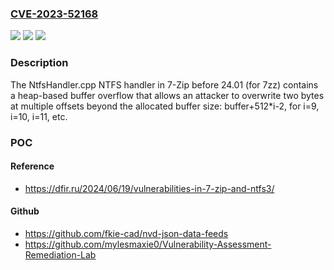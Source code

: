 ### [CVE-2023-52168](https://cve.mitre.org/cgi-bin/cvename.cgi?name=CVE-2023-52168)
![](https://img.shields.io/static/v1?label=Product&message=n%2Fa&color=blue)
![](https://img.shields.io/static/v1?label=Version&message=n%2Fa&color=blue)
![](https://img.shields.io/static/v1?label=Vulnerability&message=n%2Fa&color=brighgreen)

### Description

The NtfsHandler.cpp NTFS handler in 7-Zip before 24.01 (for 7zz) contains a heap-based buffer overflow that allows an attacker to overwrite two bytes at multiple offsets beyond the allocated buffer size: buffer+512*i-2, for i=9, i=10, i=11, etc.

### POC

#### Reference
- https://dfir.ru/2024/06/19/vulnerabilities-in-7-zip-and-ntfs3/

#### Github
- https://github.com/fkie-cad/nvd-json-data-feeds
- https://github.com/mylesmaxie0/Vulnerability-Assessment-Remediation-Lab

